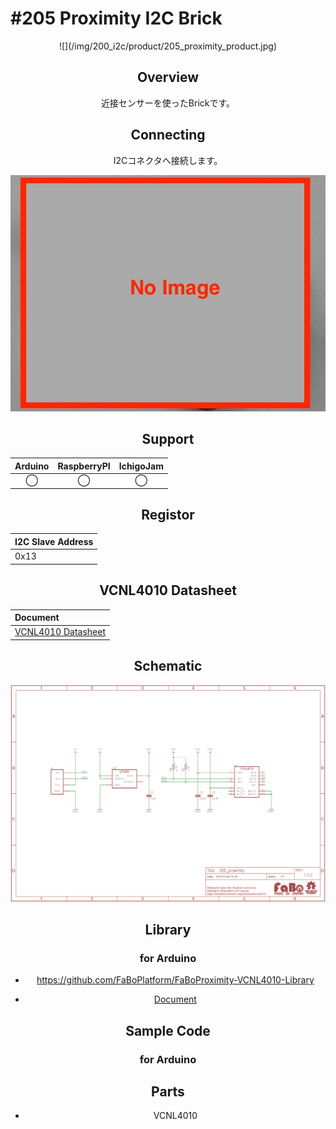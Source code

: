 # #205 Proximity I2C Brick

<center>![](/img/200_i2c/product/205_proximity_product.jpg)
<!--COLORME-->

## Overview
近接センサーを使ったBrickです。

## Connecting
I2Cコネクタへ接続します。

![](/img/200_i2c/connect/205_proximity_connect.jpg)

## Support
|Arduino|RaspberryPI|IchigoJam|
|:--:|:--:|:--:|
|◯|◯|◯|

## Registor
| I2C Slave Address |
|:-- |
| 0x13 |

## VCNL4010 Datasheet
| Document |
|:--|
| [VCNL4010 Datasheet](https://www.adafruit.com/images/product-files/466/vcnl4010.pdf) |


## Schematic
![](/img/200_i2c/schematic/205_proximity_schematic.png)

## Library
### for Arduino
- https://github.com/FaBoPlatform/FaBoProximity-VCNL4010-Library

- [Document](
http://fabo.io/doxygen/FaBoProximity-VCNL4010-Library/)

## Sample Code
### for Arduino

## Parts
- VCNL4010